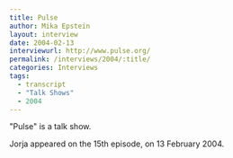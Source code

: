 ```yaml
---
title: Pulse
author: Mika Epstein
layout: interview
date: 2004-02-13
interviewurl: http://www.pulse.org/
permalink: /interviews/2004/:title/
categories: Interviews
tags:
  - transcript
  - "Talk Shows"
  - 2004
---
```


"Pulse" is a talk show.

Jorja appeared on the 15th episode, on 13 February 2004.